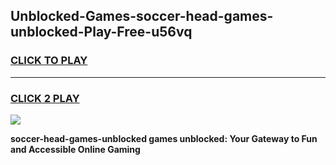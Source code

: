 
## Unblocked-Games-soccer-head-games-unblocked-Play-Free-u56vq
<h3>
<a href="https://premium76.site?title=soccer-head-games-unblocked&ref=09A">CLICK TO PLAY</a></h3>
<hr>

<h3>
<a href="https://premium76.site?title=soccer-head-games-unblocked&ref=09A">CLICK 2 PLAY</a>
  
</h3>

<a href="https://premium76.site?title=soccer-head-games-unblocked&ref=09A"><img src="https://clearcache.store/games.png"></a>


**soccer-head-games-unblocked games unblocked: Your Gateway to Fun and Accessible Online Gaming**
